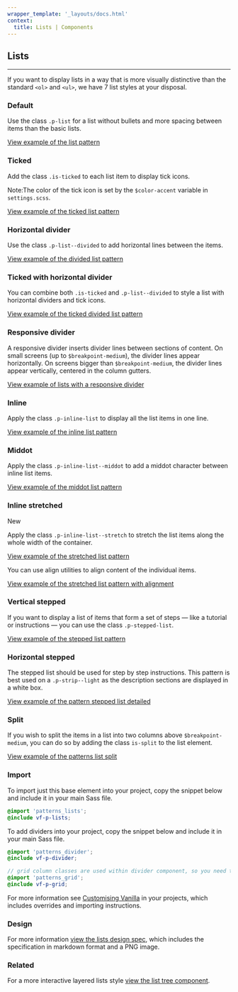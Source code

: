 ```yaml
---
wrapper_template: '_layouts/docs.html'
context:
  title: Lists | Components
---
```


## Lists

<hr>

If you want to display lists in a way that is more visually distinctive than the
standard `<ol>` and `<ul>`, we have 7 list styles at your disposal.

### Default

Use the class `.p-list` for a list without bullets and more spacing between
items than the basic lists.

<div class="embedded-example"><a href="/docs/examples/patterns/lists/list/" class="js-example">
View example of the list pattern
</a></div>

### Ticked

Add the class `.is-ticked` to each list item to display tick icons.

<div class="p-notification--information">
  <p class="p-notification__response">
    <span class="p-notification__status">Note:</span>The color of the tick icon is set by the <code>$color-accent</code> variable in <code>settings.scss</code>.
  </p>
</div>

<div class="embedded-example"><a href="/docs/examples/patterns/lists/lists-ticked/" class="js-example">
View example of the ticked list pattern
</a></div>

### Horizontal divider

Use the class `.p-list--divided` to add horizontal lines between the items.

<div class="embedded-example"><a href="/docs/examples/patterns/lists/lists-dividers/" class="js-example">
View example of the divided list pattern
</a></div>

### Ticked with horizontal divider

You can combine both `.is-ticked` and `.p-list--divided` to style a
list with horizontal dividers and tick icons.

<div class="embedded-example"><a href="/docs/examples/patterns/lists/lists-dividers-ticked/" class="js-example">
View example of the ticked divided list pattern
</a></div>

### Responsive divider

A responsive divider inserts divider lines between sections of content. On small screens (up to `$breakpoint-medium`), the divider lines appear horizontally. On screens bigger than `$breakpoint-medium`, the divider lines appear vertically, centered in the column gutters.

<div class="embedded-example"><a href="/docs/examples/patterns/lists/divider/" class="js-example">
View example of lists with a responsive divider
</a></div>

### Inline

Apply the class `.p-inline-list` to display all the list items in one line.

<div class="embedded-example"><a href="/docs/examples/patterns/lists/lists-inline/" class="js-example">
View example of the inline list pattern
</a></div>

### Middot

Apply the class `.p-inline-list--middot` to add a middot character between
inline list items.

<div class="embedded-example"><a href="/docs/examples/patterns/lists/lists-mid-dot/" class="js-example">
View example of the middot list pattern
</a></div>

### Inline stretched

<span class="p-label--new">New</span>

Apply the class `.p-inline-list--stretch` to stretch the list items along the whole width of the container.

<div class="embedded-example"><a href="/docs/examples/patterns/lists/lists-inline-stretch/" class="js-example">
View example of the stretched list pattern
</a></div>

You can use align utilities to align content of the individual items.

<div class="embedded-example"><a href="/docs/examples/patterns/lists/lists-inline-stretch-align/" class="js-example">
View example of the stretched list pattern with alignment
</a></div>

### Vertical stepped

If you want to display a list of items that form a set of steps — like a
tutorial or instructions — you can use the class `.p-stepped-list`.

<div class="embedded-example"><a href="/docs/examples/patterns/lists/lists-stepped/" class="js-example">
View example of the stepped list pattern
</a></div>

### Horizontal stepped

The stepped list should be used for step by step instructions. This pattern is best
used on a `.p-strip--light` as the description sections are displayed in a white
box.

<div class="embedded-example"><a href="/docs/examples/patterns/lists/lists-stepped-detailed/" class="js-example">
View example of the pattern stepped list detailed
</a></div>

### Split

If you wish to split the items in a list into two columns above `$breakpoint-medium`, you can do so by adding the class `is-split` to the list element.

<div class="embedded-example"><a href="/docs/examples/patterns/lists/lists-split/" class="js-example">
View example of the patterns list split
</a></div>

### Import

To import just this base element into your project, copy the snippet below and include it in your main Sass file.

```scss
@import 'patterns_lists';
@include vf-p-lists;
```

To add dividers into your project, copy the snippet below and include it in your main Sass file.

```scss
@import 'patterns_divider';
@include vf-p-divider;

// grid column classes are used within divider component, so you need to include grid pattern as well
@import 'patterns_grid';
@include vf-p-grid;
```

For more information see [Customising Vanilla](/docs/customising-vanilla/) in your projects, which includes overrides and importing instructions.

### Design

For more information [view the lists design spec](https://github.com/ubuntudesign/vanilla-design/tree/master/Lists), which includes the specification in markdown format and a PNG image.

### Related

For a more interactive layered lists style [view the list tree component](/docs/patterns/list-tree).
